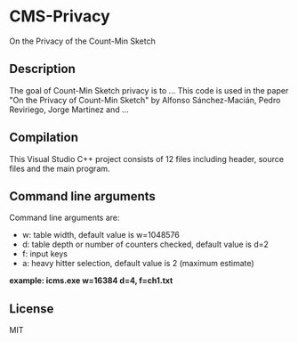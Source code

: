 # CMS-Privacy
On the Privacy of the Count-Min Sketch

## Description
The goal of Count-Min Sketch privacy is to ... This code is used in the paper "On the Privacy of Count-Min Sketch" by Alfonso Sánchez-Macián, Pedro Reviriego, Jorge Martinez and ...

## Compilation
This Visual Studio C++ project consists of 12 files including header, source files and the main program.

## Command line arguments
Command line arguments are:
- w: table width, default value is w=1048576
- d: table depth or number of counters checked, default value is d=2
- f: input keys
- a: heavy hitter selection, default value is 2 (maximum estimate)

**example: icms.exe w=16384 d=4, f=ch1.txt**

## License

MIT

